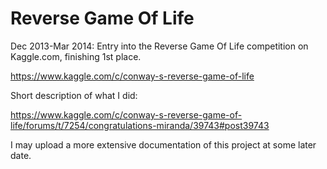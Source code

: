 Reverse Game Of Life
====================
Dec 2013-Mar 2014: Entry into the Reverse Game Of Life competition on Kaggle.com, finishing 1st place.

https://www.kaggle.com/c/conway-s-reverse-game-of-life


Short description of what I did:

https://www.kaggle.com/c/conway-s-reverse-game-of-life/forums/t/7254/congratulations-miranda/39743#post39743



I may upload a more extensive documentation of this project at some later date.
